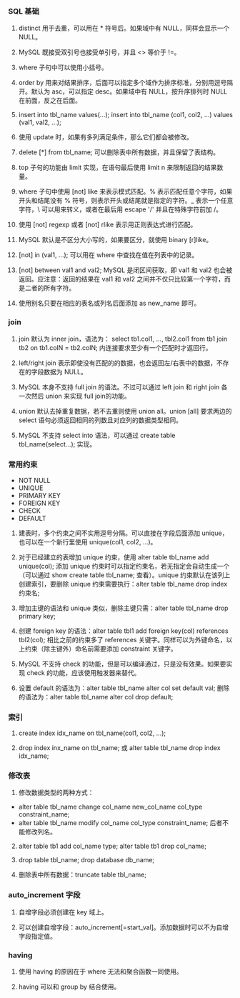 ### SQL 基础

1. distinct 用于去重，可以用在 * 符号后。如果域中有 NULL，同样会显示一个 NULL。

2. MySQL 既接受双引号也接受单引号，并且 <> 等价于 !=。

3. where 子句中可以使用小括号。

4. order by 用来对结果排序，后面可以指定多个域作为排序标准，分别用逗号隔开。默认为 asc，可以指定 desc。如果域中有 NULL，按升序排列时 NULL 在前面，反之在后面。

5. insert into tbl_name values(...);    insert into tbl_name (col1, col2, ...) values (val1, val2, ...);

6. 使用 update 时，如果有多列满足条件，那么它们都会被修改。

7. delete [*] from tbl_name; 可以删除表中所有数据，并且保留了表结构。

8. top 子句的功能由 limit 实现，在语句最后使用 limit n 来限制返回的结果数量。

9. where 子句中使用 [not] like 来表示模式匹配。% 表示匹配任意个字符，如果开头和结尾没有 % 符号，则表示开头或结尾就是指定的字符。_ 表示一个任意字符，\ 可以用来转义，或者在最后用 escape '/' 并且在特殊字符前加 /。

10. 使用 [not] regexp 或者 [not] rlike 表示用正则表达式进行匹配。

11. MySQL 默认是不区分大小写的，如果要区分，就使用 binary [r]like。

12. [not] in (val1, ...); 可以用在 where 中查找在值在列表中的记录。

13. [not] between val1 and val2; MySQL 是闭区间获取，即 val1 和 val2 也会被返回。应注意：返回的结果在 val1 和 val2 之间并不仅只比较第一个字符，而是二者的所有字符。

14. 使用别名只要在相应的表名或列名后面添加 as new_name 即可。

### join

1. join 默认为 inner join，语法为：
select tb1.col1, ..., tbl2.col1 from tb1 join tb2 on tb1.colN = tb2.colN;
内连接要求至少有一个匹配时才返回行。

2. left/right join 表示即使没有匹配的的数据，也会返回左/右表中的数据，不存在的字段数据为 NULL。

3. MySQL 本身不支持 full join 的语法。不过可以通过 left join 和 right join 各一次然后 union 来实现 full join的功能。

4. union 默认去掉重复数据，若不去重则使用 union all。union [all] 要求两边的 select 语句必须返回相同的列数且对应列的数据类型相同。

5. MySQL 不支持 select into 语法，可以通过 create table tbl_name(select...); 实现。

### 常用约束

* NOT NULL
* UNIQUE
* PRIMARY KEY
* FOREIGN KEY
* CHECK
* DEFAULT

1. 建表时，多个约束之间不实用逗号分隔。可以直接在字段后面添加 unique，也可以在一个新行里使用 unique(col1, col2, ...)。

2. 对于已经建立的表增加 unique 约束，使用 alter table tbl_name add unique(col); 添加 unique 约束时可以指定约束名，若无指定会自动生成一个（可以通过 show create table tbl_name; 查看）。unique 约束默认在该列上创建索引，要删除 unique 约束需要执行：alter table tbl_name drop index 约束名;

3. 增加主键的语法和 unique 类似，删除主键只需：alter table tbl_name drop primary key;

4. 创建 foreign key 的语法：alter table tbl1 add foreign key(col) references tbl2(col); 相比之前的约束多了 references 关键字。同样可以为外键命名，以上约束（除主键外）命名前需要添加 constraint 关键字。

5. MySQL 不支持 check 的功能，但是可以编译通过，只是没有效果。如果要实现 check 的功能，应该使用触发器来替代。

6. 设置 default 的语法为：alter table tbl_name alter col set default val; 删除的语法为：alter table tbl_name alter col drop default;

### 索引

1. create index idx_name on tbl_name(col1, col2, ...);

2. drop index inx_name on tbl_name; 或 alter table tbl_name drop index idx_name;

### 修改表

1. 修改数据类型的两种方式：
* alter table tbl_name change col_name new_col_name col_type constraint_name;
* alter table tbl_name modify col_name col_type constraint_name;
后者不能修改列名。

2. alter table tb1 add col_name type;   alter table tb1 drop col_name;

3. drop table tbl_name; drop database db_name;

4. 删除表中所有数据：truncate table tbl_name;

### auto_increment 字段

1. 自增字段必须创建在 key 域上。

2. 可以创建自增字段：auto_increment[=start_val]。添加数据时可以不为自增字段指定值。

### having

1. 使用 having 的原因在于 where 无法和聚合函数一同使用。

2. having 可以和 group by 结合使用。

